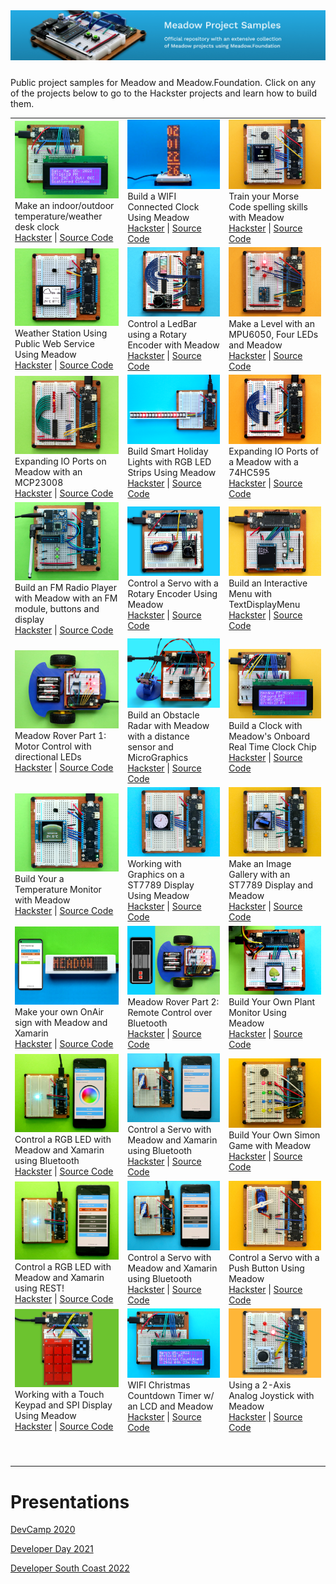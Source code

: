 <img src="Design/banner.jpg" style="margin-bottom:10px" />

Public project samples for Meadow and Meadow.Foundation. Click on any of the projects below to go to the Hackster projects and learn how to build them.

<table>    
    <tr>
        <td>
            <img src="Design/WifiWeatherClock.png"/><br/>
            Make an indoor/outdoor temperature/weather desk clock</br>
            <a href="https://www.hackster.io/wilderness-labs/make-a-meadow-indoor-outdoor-temperature-weather-desk-clock-463839">Hackster</a> | <a href="Source/Hackster/WifiWeatherClock/">Source Code</a>
        </td>
        <td>
            <img src="Design/WifiClock.png"/><br/>
            Build a WIFI Connected Clock Using Meadow</br>
            <a href="https://www.hackster.io/wilderness-labs/build-a-wifi-connected-clock-using-meadow-e0c6b6">Hackster</a> | <a href="Source/Hackster/WifiClock/">Source Code</a>
        </td>
        <td>
            <img src="Design/MorseCodeTrainer.png"/><br/>
            Train your Morse Code spelling skills with Meadow</br>
            <a href="https://www.hackster.io/wilderness-labs/train-your-morse-code-spelling-skills-with-meadow-3f2d9e">Hackster</a> | <a href="Source/Hackster/MorseCodeTrainer/">Source Code</a>
        </td>
    </tr>
    <tr>
        <td>
            <img src="Design/WifiWeather.png"/><br/>
            Weather Station Using Public Web Service Using Meadow</br>
            <a href="https://www.hackster.io/wilderness-labs/weather-station-using-public-web-service-using-meadow-e47765">Hackster</a> | <a href="Source/Hackster/WifiWeather/">Source Code</a>
        </td>
        <td>
            <img src="Design/RotaryLedBar.png"/><br/>
            Control a LedBar using a Rotary Encoder with Meadow</br>
            <a href="https://www.hackster.io/wilderness-labs/control-a-ledbar-using-a-rotary-encoder-with-meadow-30efeb">Hackster</a> | <a href="Source/Hackster/RotaryLedBar/">Source Code</a>
        </td>
        <td>
            <img src="Design/RotationDetector.png"/><br/>
            Make a Level with an MPU6050, Four LEDs and Meadow</br>
            <a href="https://www.hackster.io/wilderness-labs/make-a-basic-level-with-an-mpu6050-four-leds-and-meadow-53a883">Hackster</a> | <a href="Source/Hackster/RotationDetector/">Source Code</a>
        </td>
    </tr>
    <tr>
        <td>
            <img src="Design/McpLeds.png"/><br/>
            Expanding IO Ports on Meadow with an MCP23008</br>
            <a href="https://www.hackster.io/wilderness-labs/expanding-io-ports-on-meadow-with-an-mcp23008-23a512">Hackster</a> | <a href="Source/Hackster/McpLeds/">Source Code</a>
        </td>
        <td>
            <img src="Design/MerryXmasLights.png"/><br/>
            Build Smart Holiday Lights with RGB LED Strips Using Meadow</br>
            <a href="https://www.hackster.io/wilderness-labs/build-smart-holiday-lights-with-rgb-led-strips-using-meadow-1b0f53">Hackster</a> | <a href="Source/Hackster/MerryXmasLights/">Source Code</a>
        </td>
        <td>
            <img src="Design/ShiftRegisterLeds.png"/><br/>
            Expanding IO Ports of a Meadow with a 74HC595</br>
            <a href="https://www.hackster.io/wilderness-labs/expanding-io-ports-of-a-meadow-with-a-74hc595-dde681">Hackster</a> | <a href="Source/Hackster/ShiftRegisterLeds/">Source Code</a>
        </td>
    </tr>
    <tr>
        <td>
            <img src="Design/RadioPlayer.png"/><br/>
            Build an FM Radio Player with Meadow with an FM module, buttons and display</br>
            <a href="https://www.hackster.io/wilderness-labs/build-an-fm-radio-player-with-meadow-8c0a63">Hackster</a> | <a href="Source/Hackster/RadioPlayer/">Source Code</a>
        </td>
        <td>
            <img src="Design/RotaryServo.png"/><br/>
            Control a Servo with a Rotary Encoder Using Meadow</br>
            <a href="https://www.hackster.io/wilderness-labs/control-a-servo-with-a-rotary-encoder-using-meadow-47c003">Hackster</a> | <a href="Source/Hackster/RotaryServo/">Source Code</a>
        </td>
        <td>
            <img src="Design/MeadowMenu.png"/><br/>
            Build an Interactive Menu with TextDisplayMenu</br>
            <a href="https://www.hackster.io/wilderness-labs/build-an-interactive-menu-with-textdisplaymenu-using-meadow-218884">Hackster</a> | <a href="Source/Hackster/MeadowMenu/">Source Code</a>
        </td>
    </tr>
    <tr>
        <td>
            <img src="Design/RoverLed.png"/><br/>
            Meadow Rover Part 1: Motor Control with directional LEDs</br>
            <a href="https://www.hackster.io/wilderness-labs/meadow-rover-part-1-motor-control-with-directional-leds-85107d">Hackster</a> | <a href="Source/Hackster/Rover/RoverLed">Source Code</a>
        </td>
        <td>
            <img src="Design/ObstacleRadar.png"/><br/>
            Build an Obstacle Radar with Meadow with a distance sensor and MicroGraphics</br>
            <a href="https://www.hackster.io/wilderness-labs/build-an-obstacle-radar-with-meadow-d9bf2e">Hackster</a> | <a href="Source/Hackster/ObstacleRadar/">Source Code</a>
        </td>
        <td>
            <img src="Design/MeadowClock.png"/><br/>
            Build a Clock with Meadow's Onboard Real Time Clock Chip</br>
            <a href="https://www.hackster.io/wilderness-labs/build-a-clock-with-meadow-s-onboard-real-time-clock-chip-2b1f85">Hackster</a> | <a href="Source/Hackster/MeadowClock/">Source Code</a>
        </td>
    </tr>
    <tr>
        <td>
            <img src="Design/TemperatureMonitor.png"/><br/>
            Build Your a Temperature Monitor with Meadow</br>
            <a href="https://www.hackster.io/wilderness-labs/build-your-own-temperature-monitor-with-meadow-edc696">Hackster</a> | <a href="Source/Hackster/TemperatureMonitor">Source Code</a>
        </td>
        <td>
            <img src="Design/MeadowClockGraphics.png"/><br/>
            Working with Graphics on a ST7789 Display Using Meadow</br>
            <a href="https://www.hackster.io/wilderness-labs/working-with-graphics-on-a-st7789-display-using-meadow-e2295a">Hackster</a> | <a href="Source/Hackster/MeadowClockGraphics/">Source Code</a>
        </td>
        <td>
            <img src="Design/GalleryViewer.png"/><br/>
            Make an Image Gallery with an ST7789 Display and Meadow</br>
            <a href="https://www.hackster.io/wilderness-labs/make-an-image-gallery-with-an-st7789-display-and-meadow-a80f5c">Hackster</a> | <a href="Source/Hackster/GalleryViewer/">Source Code</a>
        </td>
    </tr>
    <tr>
        <td>
            <img src="Design/OnAir.png"/><br/>
            Make your own OnAir sign with Meadow and Xamarin</br>
            <a href="https://www.hackster.io/wilderness-labs/make-your-own-onair-sign-with-meadow-and-xamarin-ea0c9e">Hackster</a> | <a href="https://github.com/WildernessLabs/OnAir_Sign">Source Code</a>
        </td>
        <td>
            <img src="Design/MeadowRoverBle.png"/><br/>
            Meadow Rover Part 2: Remote Control over Bluetooth</br>
            <a href="https://www.hackster.io/wilderness-labs/meadow-rover-part-2-remote-control-over-bluetooth-fe43f5">Hackster</a> | <a href="Source/Hackster/Rover/">Source Code</a>
        </td>
        <td>
            <img src="Design/PlantMonitor.png"/><br/>
            Build Your Own Plant Monitor Using Meadow</br>
            <a href="https://www.hackster.io/wilderness-labs/build-your-own-plant-monitor-using-meadow-5a4b6c">Hackster</a> | <a href="Source/Hackster/PlantMonitor/">Source Code</a>
        </td>
    </tr>
    <tr>
        <td>
            <img src="Design/MeadowBleLed.png"/><br/>
            Control a RGB LED with Meadow and Xamarin using Bluetooth</br>
            <a href="https://www.hackster.io/wilderness-labs/control-an-rgb-led-via-bluetooth-with-meadow-and-xamarin-9b2af3">Hackster</a> | <a href="Source/Hackster/Bluetooth/MeadowBleLed/">Source Code</a>
        </td>
        <td>
            <img src="Design/MeadowBleServo.png"/><br/>
            Control a Servo with Meadow and Xamarin using Bluetooth</br>
            <a href="https://www.hackster.io/wildernesslabs/control-a-servo-via-bluetooth-with-meadow-and-xamarin-57940a">Hackster</a> | <a href="Source/Hackster/Bluetooth/MeadowBleServo/">Source Code</a>
        </td>
        <td>
            <img src="Design/Simon.png"/><br/>
            Build Your Own Simon Game with Meadow</br>
            <a href="https://www.hackster.io/wilderness-labs/build-your-own-simon-game-with-meadow-3701d5">Hackster</a> | <a href="Source/Hackster/Simon/">Source Code</a>
        </td>
    </tr>
    <tr>
        <td>
            <img src="Design/MeadowMapleLed.png"/><br/>
            Control a RGB LED with Meadow and Xamarin using REST!</br>
            <a href="https://www.hackster.io/wilderness-labs/remotely-control-an-rgb-led-with-meadow-and-xamarin-w-rest-153a28">Hackster</a> | <a href="Source/Hackster/Maple/MeadowMapleLed/">Source Code</a>
        </td>
        <td>
            <img src="Design/MeadowMapleServo.png"/><br/>
            Control a Servo with Meadow and Xamarin using Bluetooth</br>
            <a href="https://www.hackster.io/wilderness-labs/remote-control-a-servo-with-meadow-and-xamarin-using-rest-063cb0">Hackster</a> | <a href="Source/Hackster/Maple/MeadowMapleServo/">Source Code</a>
        </td>
        <td>
            <img src="Design/ServoButton.png"/><br/>
            Control a Servo with a Push Button Using Meadow</br>
            <a href="https://www.hackster.io/wilderness-labs/control-a-servo-with-a-push-button-using-meadow-c6c996">Hackster</a> | <a href="Source/Hackster/ServoButton/">Source Code</a>
        </td>
    </tr>
    <tr>
        <td>
            <img src="Design/TouchKeypad.png"/><br/>
            Working with a Touch Keypad and SPI Display Using Meadow</br>
            <a href="https://www.hackster.io/wilderness-labs/working-with-a-touch-keypad-and-spi-display-using-meadow-ddb040">Hackster</a> | <a href="Source/Hackster/TouchKeypad/">Source Code</a>
        </td>
        <td>
            <img src="Design/ChristmasCountdown.png"/><br/>
            WIFI Christmas Countdown Timer w/ an LCD and Meadow</br>
            <a href="https://www.hackster.io/wilderness-labs/wifi-christmas-countdown-timer-w-an-lcd-display-and-meadow-e4cf9c">Hackster</a> | <a href="Source/Hackster/ChristmasCountdown/">Source Code</a>
        </td>
        <td>
            <img src="Design/LedJoystick.png"/><br/>
            Using a 2-Axis Analog Joystick with Meadow</br>
            <a href="https://www.hackster.io/wilderness-labs/using-a-2-axis-analog-joystick-with-meadow-e3188e">Hackster</a> | <a href="Source/Hackster/LedJoystick/">Source Code</a>
        </td>
        <!--<td>
            <img src="Design/ChristmasCountdown.png"/><br/>
            <a href="https://www.hackster.io/wilderness-labs/wifi-christmas-countdown-timer-w-an-lcd-display-and-meadow-e4cf9c">Hackster</a> | 
    <a href="Source/Hackster/ChristmasCountdown/">Source Code</a>
        </td>-->
    </tr>
    <tr>
        <td>
            <p>&nbsp;&nbsp;&nbsp;&nbsp;&nbsp;&nbsp;&nbsp;&nbsp;&nbsp;&nbsp;&nbsp;&nbsp;&nbsp;&nbsp;&nbsp;&nbsp;&nbsp;&nbsp;&nbsp;&nbsp;&nbsp;&nbsp;&nbsp;&nbsp;&nbsp;&nbsp;&nbsp;&nbsp;&nbsp;&nbsp;&nbsp;&nbsp;</p>
        </td>
        <td>
            <p>&nbsp;&nbsp;&nbsp;&nbsp;&nbsp;&nbsp;&nbsp;&nbsp;&nbsp;&nbsp;&nbsp;&nbsp;&nbsp;&nbsp;&nbsp;&nbsp;&nbsp;&nbsp;&nbsp;&nbsp;&nbsp;&nbsp;&nbsp;&nbsp;&nbsp;&nbsp;&nbsp;&nbsp;&nbsp;&nbsp;&nbsp;&nbsp;</p>
        </td>
        <td>
            <p>&nbsp;&nbsp;&nbsp;&nbsp;&nbsp;&nbsp;&nbsp;&nbsp;&nbsp;&nbsp;&nbsp;&nbsp;&nbsp;&nbsp;&nbsp;&nbsp;&nbsp;&nbsp;&nbsp;&nbsp;&nbsp;&nbsp;&nbsp;&nbsp;&nbsp;&nbsp;&nbsp;&nbsp;&nbsp;&nbsp;&nbsp;&nbsp;</p>
        </td>
    </tr>
</table>

# Presentations

[DevCamp 2020](source/DevCamp%202020/)

[Developer Day 2021](sources/DeveloperDat2021/)

[Developer South Coast 2022](sources/DeveloperSouthCoast/)
